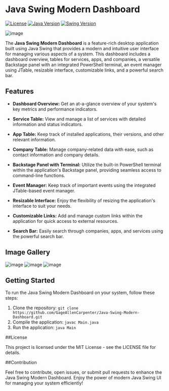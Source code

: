 # Java Swing Modern Dashboard

[![License](https://img.shields.io/badge/license-MIT-blue.svg)](LICENSE)
[![Java Version](https://img.shields.io/badge/java-%3E%3D8-orange.svg)](https://www.oracle.com/java/technologies/javase-downloads.html)
[![Swing Version](https://img.shields.io/badge/swing-2.0-green.svg)](https://docs.oracle.com/javase/8/docs/api/javax/swing/package-summary.html)

![image](https://github.com/GageAllenCarpenter/Java-Swing-Modern-Dashboard/assets/94803911/43d6eb38-8686-42e4-93d4-45ccbe2288a6)

The **Java Swing Modern Dashboard** is a feature-rich desktop application built using Java Swing that provides a modern and intuitive user interface for managing various aspects of a system. This dashboard includes a dashboard overview, tables for services, apps, and companies, a versatile Backstage panel with an integrated PowerShell terminal, an event manager using JTable, resizable interface, customizable links, and a powerful search bar.

## Features

- **Dashboard Overview:** Get an at-a-glance overview of your system's key metrics and performance indicators.

- **Service Table:** View and manage a list of services with detailed information and status indicators.

- **App Table:** Keep track of installed applications, their versions, and other relevant information.

- **Company Table:** Manage company-related data with ease, such as contact information and company details.

- **Backstage Panel with Terminal:** Utilize the built-in PowerShell terminal within the application's Backstage panel, providing seamless access to command-line functions.

- **Event Manager:** Keep track of important events using the integrated JTable-based event manager.

- **Resizable Interface:** Enjoy the flexibility of resizing the application's interface to suit your needs.

- **Customizable Links:** Add and manage custom links within the application for quick access to external resources.

- **Search Bar:** Easily search through companies, apps, and services using the powerful search bar.

## Image Gallery
![image](https://github.com/GageAllenCarpenter/Java-Swing-Modern-Dashboard/assets/94803911/b09da340-c826-4438-a099-464313a867da)
![image](https://github.com/GageAllenCarpenter/Java-Swing-Modern-Dashboard/assets/94803911/dced5beb-b711-416c-9630-7187fb08f494)
![image](https://github.com/GageAllenCarpenter/Java-Swing-Modern-Dashboard/assets/94803911/282397ab-761f-48fd-b174-8a53a03f4fcd)

## Getting Started

To run the Java Swing Modern Dashboard on your system, follow these steps:

1. Clone the repository: ``git clone https://github.com/GageAllenCarpenter/Java-Swing-Modern-Dashboard.git``
2. Compile the application: ``javac Main.java``
3. Run the application: ``java Main``

##License

This project is licensed under the MIT License - see the LICENSE file for details.

##Contribution

Feel free to contribute, open issues, or submit pull requests to enhance the Java Swing Modern Dashboard. Enjoy the power of modern Java Swing UI for managing your system efficiently!


